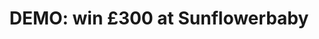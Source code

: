 ﻿---
layout: competition-style-01

merchant-uuid: m-3c4e4a1a-3032-4f1f-add8-628ecbfef12c
campaign-uuid: c-d06ac8bf-b968-4041-ba92-5b4c5d084651
disable-form: false

title: "DEMO: win £300 at Sunflowerbaby"
hero-header: "DEMO: win £300 at Sunflowerbaby"
hero-subheader: ""
terms-confirmation: >
    I agree to the competition T&amp;C and to create an account at Publisher Demo

logo-right-href: "http://sunflowerbaby.uk/"
logo-right-image: "9b502e6a-ee8f-441c-add2-31e544fe837a-thumb.png"
logo-right-title: "SunflowerBaby"

logo-left-href: ""
logo-left-image: "publisher-demo.png"
logo-left-title: "Publisher Demo"

bg-image-hero: "asset-cf4de674-d68a-4002-bd56-69f4634a82dd.jpg"
bg-image-first: "asset-3eb0eec1-6d44-49b8-913a-6ce37b0efe04.jpg"
bg-image-second: "asset-63eda0af-c4c3-45e2-8e60-049dcccf152d.jpg"
section1-content: "<p>At Sunflowerbaby, they believe that simplicity, quality, and\
  \ integrity are the key to comfort, that’s why they love making clothes that let’\
  s kids be kid!</p>\r\n<p>Featuring stunning and high quality fabrics there is quite\
  \ a selection to choose from! Knitwear, accesories, swimmwear, t-shirts… all to\
  \ make your baby stand out!</p>"
section2-content: "<p>Their new collection includes clothes for both special occasions\
  \ and for cosy nights! Get your baby that playful toy or those shoes that she deserves!\
  \ They’re offering one lucky winner the chance to win £300 to spend at their entire\
  \ collection!</p> \r\n<p>Treat your baby to something nice. With Sunflowerbaby,\
  \ you can.</p>"
entry-title: "DEMO: win £300 at Sunflowerbaby"
entry-content: "<p>Sleepwear, swimwear, accesories...treat your baby to something\
  \ nice with the chance to win a voucher worth £300 at Sunflowerbaby!</p> <p> Enter\
  \ the draw to win by completing the form below before 23.59pm on 30/04/2018.</p>"
---

